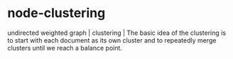 # node-clustering
undirected weighted graph | clustering | The basic idea of the clustering is to start with each document as its own cluster and to repeatedly merge clusters until we reach a balance point.
